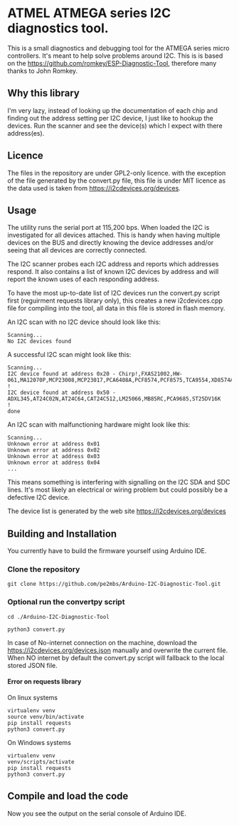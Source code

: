 # ATMEL ATMEGA series I2C diagnostics tool.
This is a small diagnostics and debugging tool for the ATMEGA series micro controllers. It's meant to help solve problems around I2C.
This is is based on the https://github.com/romkey/ESP-Diagnostic-Tool, therefore many thanks to John Romkey.

## Why this library  
I'm very lazy, instead of looking up the documentation of each chip and finding out the address setting per I2C device, I just like to hookup the devices. Run the scanner and see the device(s) which I expect with there address(es).

## Licence
The files in the repository are under GPL2-only licence. with the exception of the file generated by the convert.py file, this file is under MIT licence as the data used is taken from https://i2cdevices.org/devices. 

## Usage
The utility runs the serial port at 115,200 bps. When loaded the I2C is investigated for all devices attached. This is handy when having multiple devices on the BUS and directly knowing the device addresses and/or seeing that all devices are correctly connected.

The I2C scanner probes each I2C address and reports which addresses respond. It also contains a list of known I2C devices by address and will report the known uses of each responding address.

To have the most up-to-date list of I2C devices run the convert.py script first (reguirment requests library only), this creates a new i2cdevices.cpp file for compiling into the tool, all data in this file is stored in flash memory. 

An I2C scan with no I2C device should look like this:

    Scanning...
    No I2C devices found

A successful I2C scan might look like this:

    Scanning...
    I2C device found at address 0x20 - Chirp!,FXAS21002,HW-061,MA12070P,MCP23008,MCP23017,PCA6408A,PCF8574,PCF8575,TCA9554,XD8574A  !
    I2C device found at address 0x50 - ADXL345,AT24C02N,AT24C64,CAT24C512,LM25066,MB85RC,PCA9685,ST25DV16K   !
    done

An I2C scan with malfunctioning hardware might look like this:

    Scanning...
    Unknown error at address 0x01
    Unknown error at address 0x02
    Unknown error at address 0x03 
    Unknown error at address 0x04
    ...

This means something is interfering with signalling on the I2C SDA and SDC lines. It's most likely an electrical or wiring problem but could possibly be a defective I2C device.

The device list is generated by the web site https://i2cdevices.org/devices

## Building and Installation
You currently have to build the firmware yourself using Arduino IDE.

### Clone the repository

    git clone https://github.com/pe2mbs/Arduino-I2C-Diagnostic-Tool.git

### Optional run the convertpy script

    cd ./Arduino-I2C-Diagnostic-Tool

    python3 convert.py

In case of No-internet connection on the machine, download the https://i2cdevices.org/devices.json manually and overwrite 
the current file. When NO internet by default the convert.py script will fallback to the local stored JSON file.

#### Error on requests library
  
On linux systems

    virtualenv venv
    source venv/bin/activate
    pip install requests
    python3 convert.py
     
On Windows systems
    
    virtualenv venv 
    venv/scripts/activate
    pip install requests
    python3 convert.py

## Compile and load the code 
Now you see the output on the serial console of Arduino IDE.



